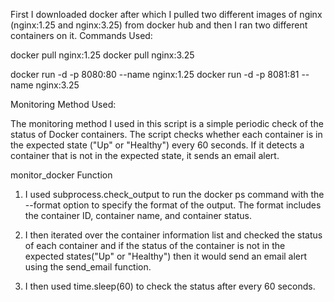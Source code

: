 First I downloaded docker after which I pulled two different images of nginx (nginx:1.25 and nginx:3.25) from docker hub and then I ran two different containers on it.
Commands Used:

docker pull nginx:1.25
docker pull nginx:3.25

docker run -d -p 8080:80 --name nginx:1.25
docker run -d -p 8081:81 --name nginx:3.25

Monitoring Method Used: 

The monitoring method I used in this script is a simple periodic check of the status of Docker containers. The script checks whether each container is in the expected state ("Up" or "Healthy") every 60 seconds. If it detects a container that is not in the expected state, it sends an email alert.

monitor_docker Function

1) I used subprocess.check_output to run the docker ps command with the --format option to specify the format of the output. The format includes the container ID, container name, and container status. 

2) I then iterated over the container information list and checked the status of each container and if the status of the container is not in the expected states("Up" or "Healthy") then it would send an email alert using the send_email function.

3) I then used time.sleep(60) to check the status after every 60 seconds.